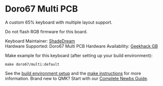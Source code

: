 Doro67 Multi PCB
===

A custom 65% keyboard with multiple layout support.

Do not flash RGB firmware for this board. 

Keyboard Maintainer: [ShadeDream](https://github.com/shadedream)  
Hardware Supported: Doro67 Multi PCB
Hardware Availability: [Geekhack GB](https://geekhack.org/index.php?topic=97265.0)

Make example for this keyboard (after setting up your build environment):

    make doro67/multi:default

See the [build environment setup](https://docs.qmk.fm/#/getting_started_build_tools) and the [make instructions](https://docs.qmk.fm/#/getting_started_make_guide) for more information. Brand new to QMK? Start with our [Complete Newbs Guide](https://docs.qmk.fm/#/newbs).

